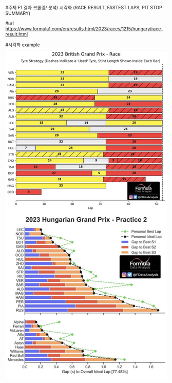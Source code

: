 #주제
F1 결과 크롤링/ 분석/ 시각화
(RACE RESULT, FASTEST LAPS, PIT STOP SUMMARY)

#url
https://www.formula1.com/en/results.html/2023/races/1215/hungary/race-result.html

#시각화 example
![Alt text](image.png)
![Alt text](image-1.png)
